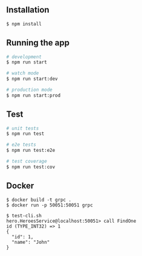 ## Installation

```bash
$ npm install
```

## Running the app

```bash
# development
$ npm run start

# watch mode
$ npm run start:dev

# production mode
$ npm run start:prod
```

## Test

```bash
# unit tests
$ npm run test

# e2e tests
$ npm run test:e2e

# test coverage
$ npm run test:cov
```

## Docker

```
$ docker build -t grpc .
$ docker run -p 50051:50051 grpc
```

```
$ test-cli.sh
hero.HeroesService@localhost:50051> call FindOne
id (TYPE_INT32) => 1
{
  "id": 1,
  "name": "John"
}
```
